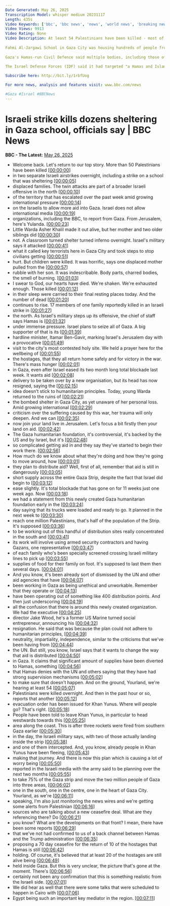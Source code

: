 ```yaml
---
Date Generated: May 26, 2025
Transcription Model: whisper medium 20231117
Length: 435s
Video Keywords: ['bbc', 'bbc news', 'news', 'world news', 'breaking news', 'us news', 'world', 'america', 'usa', 'usa news', 'india news']
Video Views: 9913
Video Rating: None
Video Description: At least 54 Palestinians have been killed - most of them in a school building sheltering displaced families - during Israeli air strikes on Gaza overnight, hospital directors have told the BBC.
 
Fahmi Al-Jargawi School in Gaza City was housing hundreds of people from Beit Lahia, currently under intense Israeli military assault. At least 35 were reported to have been killed when the school was hit.
 
Gaza's Hamas-run Civil Defence said multiple bodies, including those of children, were recovered – many severely burned, after fires engulfed two classrooms serving as living quarters.
 
The Israel Defense Forces (IDF) said it had targeted "a Hamas and Islamic Jihad command and control centre" there.

Subscribe here: http://bit.ly/1rbfUog

For more news, analysis and features visit: www.bbc.com/news 

#Gaza #Israel #BBCNews
---
```


# Israeli strike kills dozens sheltering in Gaza school, officials say | BBC News
**BBC - The Latest:** [May 26, 2025](https://www.youtube.com/watch?v=90bT9NpOKZY)
*  Welcome back. Let's return to our top story. More than 50 Palestinians have been killed [[00:00:00](https://www.youtube.com/watch?v=90bT9NpOKZY&t=0.0s)]
*  in two separate Israeli airstrikes overnight, including a strike on a school that was sheltering [[00:00:05](https://www.youtube.com/watch?v=90bT9NpOKZY&t=5.54s)]
*  displaced families. The twin attacks are part of a broader Israeli offensive in the north [[00:00:10](https://www.youtube.com/watch?v=90bT9NpOKZY&t=10.06s)]
*  of the territory that has escalated over the past week amid growing international pressure [[00:00:14](https://www.youtube.com/watch?v=90bT9NpOKZY&t=14.5s)]
*  on the Israelis to allow more aid into Gaza. Israel does not allow international media [[00:00:19](https://www.youtube.com/watch?v=90bT9NpOKZY&t=19.28s)]
*  organizations, including the BBC, to report from Gaza. From Jerusalem, here's Yulanda. [[00:00:23](https://www.youtube.com/watch?v=90bT9NpOKZY&t=23.86s)]
*  Little Warda Asher Khalil made it out alive, but her mother and two older siblings did [[00:00:30](https://www.youtube.com/watch?v=90bT9NpOKZY&t=30.0s)]
*  not. A classroom turned shelter turned inferno overnight. Israel's military says it attacked [[00:00:41](https://www.youtube.com/watch?v=90bT9NpOKZY&t=41.28s)]
*  what it called key terrorists here in Gaza City and took steps to stop civilians getting [[00:00:51](https://www.youtube.com/watch?v=90bT9NpOKZY&t=51.44s)]
*  hurt. But children were killed. It was horrific, says one displaced mother pulled from the [[00:00:57](https://www.youtube.com/watch?v=90bT9NpOKZY&t=57.24s)]
*  rubble with her son. It was indescribable. Body parts, charred bodies, the smell of burning. [[00:01:03](https://www.youtube.com/watch?v=90bT9NpOKZY&t=63.82s)]
*  I swear to God, our hearts have died. We're shaken. We're exhausted enough. Those killed [[00:01:12](https://www.youtube.com/watch?v=90bT9NpOKZY&t=72.76s)]
*  in their sleep were carried to their final resting places today. And the number of dead [[00:01:20](https://www.youtube.com/watch?v=90bT9NpOKZY&t=80.32000000000001s)]
*  continues to rise. 17 members of one family reportedly killed in an Israeli strike in [[00:01:27](https://www.youtube.com/watch?v=90bT9NpOKZY&t=87.06s)]
*  the north. As Israel's military steps up its offensive, the chief of staff says Hamas is [[00:01:32](https://www.youtube.com/watch?v=90bT9NpOKZY&t=92.74s)]
*  under immense pressure. Israel plans to seize all of Gaza. A big supporter of that is its [[00:01:39](https://www.youtube.com/watch?v=90bT9NpOKZY&t=99.66s)]
*  hardline minister, Itamar Ben-Gavir, marking Israel's Jerusalem day with a provocative [[00:01:49](https://www.youtube.com/watch?v=90bT9NpOKZY&t=109.14s)]
*  visit to the city's most contested holy site. We held a prayer here for the wellbeing of [[00:01:55](https://www.youtube.com/watch?v=90bT9NpOKZY&t=115.1s)]
*  the hostages, that they all return home safely and for victory in the war. There's mass hunger [[00:02:01](https://www.youtube.com/watch?v=90bT9NpOKZY&t=121.86s)]
*  in Gaza, even after Israel eased its two month long total blockade last week. It wants aid [[00:02:08](https://www.youtube.com/watch?v=90bT9NpOKZY&t=128.74s)]
*  delivery to be taken over by a new organisation, but its head has now resigned, saying the [[00:02:15](https://www.youtube.com/watch?v=90bT9NpOKZY&t=135.5s)]
*  idea doesn't stick to humanitarian principles. Today, young Warda returned to the ruins of [[00:02:21](https://www.youtube.com/watch?v=90bT9NpOKZY&t=141.74s)]
*  the bombed shelter in Gaza City, as yet unaware of her personal loss. Amid growing international [[00:02:29](https://www.youtube.com/watch?v=90bT9NpOKZY&t=149.38s)]
*  criticism over the suffering caused by this war, her trauma will only deepen. And we can [[00:02:35](https://www.youtube.com/watch?v=90bT9NpOKZY&t=155.9s)]
*  now join your land live in Jerusalem. Let's focus a bit firstly then your land on aid. [[00:02:42](https://www.youtube.com/watch?v=90bT9NpOKZY&t=162.58s)]
*  The Gaza humanitarian foundation, it's controversial, it's backed by the US and by Israel, but it's [[00:02:48](https://www.youtube.com/watch?v=90bT9NpOKZY&t=168.94s)]
*  so complicated getting aid in and they say they've started to begin their work there. [[00:02:56](https://www.youtube.com/watch?v=90bT9NpOKZY&t=176.02s)]
*  How much do we know about what they're doing and how they're going to move around, how [[00:03:01](https://www.youtube.com/watch?v=90bT9NpOKZY&t=181.9s)]
*  they plan to distribute aid? Well, first of all, remember that aid is still in dangerously [[00:03:05](https://www.youtube.com/watch?v=90bT9NpOKZY&t=185.42s)]
*  short supply across the entire Gaza Strip, despite the fact that Israel did begin to [[00:03:12](https://www.youtube.com/watch?v=90bT9NpOKZY&t=192.52s)]
*  ease slightly. It's total blockade that has gone on for 11 weeks just one week ago. Now [[00:03:18](https://www.youtube.com/watch?v=90bT9NpOKZY&t=198.7s)]
*  we had a statement from this newly created Gaza humanitarian foundation early in the [[00:03:24](https://www.youtube.com/watch?v=90bT9NpOKZY&t=204.94s)]
*  day saying that its trucks were loaded and ready to go. It planned in the next week to [[00:03:30](https://www.youtube.com/watch?v=90bT9NpOKZY&t=210.22s)]
*  reach one million Palestinians, that's half of the population of the Strip. It's supposed [[00:03:36](https://www.youtube.com/watch?v=90bT9NpOKZY&t=216.26s)]
*  to be working out of this handful of distribution sites really concentrated in the south and [[00:03:41](https://www.youtube.com/watch?v=90bT9NpOKZY&t=221.89999999999998s)]
*  its work will involve using armed security contractors and having Gazans, one representative [[00:03:47](https://www.youtube.com/watch?v=90bT9NpOKZY&t=227.74s)]
*  of each family who's been specially screened crossing Israeli military lines to pick up [[00:03:55](https://www.youtube.com/watch?v=90bT9NpOKZY&t=235.34s)]
*  supplies of food for their family on foot. It's supposed to last them then several days. [[00:04:01](https://www.youtube.com/watch?v=90bT9NpOKZY&t=241.02s)]
*  And you know, it's been already sort of dismissed by the UN and other aid agencies that have [[00:04:07](https://www.youtube.com/watch?v=90bT9NpOKZY&t=247.3s)]
*  been working in Gaza as being unethical and unworkable. Remember that they operate or [[00:04:13](https://www.youtube.com/watch?v=90bT9NpOKZY&t=253.46s)]
*  have been operating out of something like 400 distribution points. And then just underscoring [[00:04:19](https://www.youtube.com/watch?v=90bT9NpOKZY&t=259.66s)]
*  all the confusion that there is around this newly created organization. We had the executive [[00:04:25](https://www.youtube.com/watch?v=90bT9NpOKZY&t=265.54s)]
*  director Jake Wood, he's a former US Marine turned social entrepreneur, announcing his [[00:04:32](https://www.youtube.com/watch?v=90bT9NpOKZY&t=272.18s)]
*  resignation. He said that was because the plan could not adhere to humanitarian principles, [[00:04:39](https://www.youtube.com/watch?v=90bT9NpOKZY&t=279.46s)]
*  neutrality, impartiality, independence, similar to the criticisms that we've been having from [[00:04:44](https://www.youtube.com/watch?v=90bT9NpOKZY&t=284.34s)]
*  the UN. But still, you know, Israel says that it wants to change the way that aid is distributed [[00:04:50](https://www.youtube.com/watch?v=90bT9NpOKZY&t=290.53999999999996s)]
*  in Gaza. It claims that significant amount of supplies have been diverted to Hamas, something [[00:04:56](https://www.youtube.com/watch?v=90bT9NpOKZY&t=296.65999999999997s)]
*  that Hamas denies with the UN and others saying that they have had strong supervision mechanisms [[00:05:02](https://www.youtube.com/watch?v=90bT9NpOKZY&t=302.06s)]
*  to make sure that doesn't happen. And on the ground, Yourland, we're hearing at least 54 [[00:05:07](https://www.youtube.com/watch?v=90bT9NpOKZY&t=307.14000000000004s)]
*  Palestinians were killed overnight. And then in the past hour or so, reports that another [[00:05:12](https://www.youtube.com/watch?v=90bT9NpOKZY&t=312.5s)]
*  evacuation order has been issued for Khan Yunus. Where will people go? That's right. [[00:05:18](https://www.youtube.com/watch?v=90bT9NpOKZY&t=318.22s)]
*  People have been told to leave Khan Yunus, in particular to head westwards towards this [[00:05:25](https://www.youtube.com/watch?v=90bT9NpOKZY&t=325.54s)]
*  area along the coast. This is after three rockets were fired from southern Gaza earlier [[00:05:30](https://www.youtube.com/watch?v=90bT9NpOKZY&t=330.9s)]
*  in the day, the Israeli military says, with two of those actually landing inside the strip [[00:05:38](https://www.youtube.com/watch?v=90bT9NpOKZY&t=338.26s)]
*  and one of them intercepted. And, you know, already people in Khan Yunus have been fleeing, [[00:05:43](https://www.youtube.com/watch?v=90bT9NpOKZY&t=343.34s)]
*  making that journey. And there is now this plan which is causing a lot of worry being [[00:05:50](https://www.youtube.com/watch?v=90bT9NpOKZY&t=350.02s)]
*  reported in the Israeli media with the army said to be planning over the next two months [[00:05:55](https://www.youtube.com/watch?v=90bT9NpOKZY&t=355.06s)]
*  to take 75% of the Gaza strip and move the two million people of Gaza into three areas, [[00:06:02](https://www.youtube.com/watch?v=90bT9NpOKZY&t=362.18s)]
*  one in the south, one in the centre, one in the heart of Gaza City. Yourland, as we're [[00:06:11](https://www.youtube.com/watch?v=90bT9NpOKZY&t=371.1s)]
*  speaking, I'm also just monitoring the news wires and we're getting some alerts from Palestinian [[00:06:16](https://www.youtube.com/watch?v=90bT9NpOKZY&t=376.14s)]
*  sources who are talking about a new ceasefire deal. What are they referencing there? Do [[00:06:21](https://www.youtube.com/watch?v=90bT9NpOKZY&t=381.5s)]
*  you know? What are the developments on that front? I mean, there have been some reports [[00:06:29](https://www.youtube.com/watch?v=90bT9NpOKZY&t=389.54s)]
*  that we've not had confirmed to us of a back channel between Hamas and the Trump administration [[00:06:35](https://www.youtube.com/watch?v=90bT9NpOKZY&t=395.46s)]
*  proposing a 70 day ceasefire for the return of 10 of the hostages that Hamas is still [[00:06:42](https://www.youtube.com/watch?v=90bT9NpOKZY&t=402.26s)]
*  holding. Of course, it's believed that at least 20 of the hostages are still alive being [[00:06:49](https://www.youtube.com/watch?v=90bT9NpOKZY&t=409.34s)]
*  held inside Gaza. But this is very unclear, the picture that's gone at the moment. There's [[00:06:56](https://www.youtube.com/watch?v=90bT9NpOKZY&t=416.85999999999996s)]
*  certainly not been any confirmation that this is something realistic from the Israeli side. [[00:07:01](https://www.youtube.com/watch?v=90bT9NpOKZY&t=421.26s)]
*  We did hear as well that there were some talks that were scheduled to happen in Cairo with [[00:07:06](https://www.youtube.com/watch?v=90bT9NpOKZY&t=426.65999999999997s)]
*  Egypt being such an important key mediator in the region. [[00:07:11](https://www.youtube.com/watch?v=90bT9NpOKZY&t=431.53999999999996s)]
